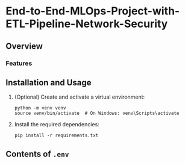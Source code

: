 # End-to-End-MLOps-Project-with-ETL-Pipeline-Network-Security


## Overview


### Features


## Installation and Usage

1. (Optional) Create and activate a virtual environment:
    
    ```
    python -m venv venv
    source venv/bin/activate  # On Windows: venv\Scripts\activate
    ```

2. Install the required dependencies:
    
    ```
    pip install -r requirements.txt
    ```

## Contents of `.env`


